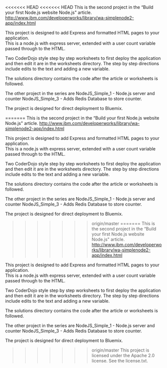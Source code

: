 <<<<<<< HEAD
<<<<<<< HEAD
This is the second project in the “Build your first Node.js website Node.js" 
article.  http://www.ibm.com/developerworks/library/wa-simplenode2-app/index.html

This project is designed to add Express and formatted HTML pages to your application.   
This is a node.js with express server, extended with a user count variable passed through to the HTML.  

Two CoderDojo style step by step worksheets to first deploy the application and then edit it are in the worksheets directory. 
The step by step directions include edits to the text and adding a new variable.  

The solutions directory contains the code after the article or worksheets  is followed.  

The other project in the series are
	NodeJS_Simple_1 - Node.js server and counter
	NodeJS_Simple_3 - Adds Redis Database to store counter. 
   
The project is designed for direct deployment to Bluemix.  

=======
This is the second project in the “Build your first Node.js website Node.js" 
article.  http://www.ibm.com/developerworks/library/wa-simplenode2-app/index.html

This project is designed to add Express and formatted HTML pages to your application.   
This is a node.js with express server, extended with a user count variable passed through to the HTML.  

Two CoderDojo style step by step worksheets to first deploy the application and then edit it are in the worksheets directory. 
The step by step directions include edits to the text and adding a new variable.  

The solutions directory contains the code after the article or worksheets  is followed.  

The other project in the series are
	NodeJS_Simple_1 - Node.js server and counter
	NodeJS_Simple_3 - Adds Redis Database to store counter. 
   
The project is designed for direct deployment to Bluemix.  

>>>>>>> origin/master
=======
This is the second project in the “Build your first Node.js website Node.js" 
article.  http://www.ibm.com/developerworks/library/wa-simplenode2-app/index.html

This project is designed to add Express and formatted HTML pages to your application.   
This is a node.js with express server, extended with a user count variable passed through to the HTML.  

Two CoderDojo style step by step worksheets to first deploy the application and then edit it are in the worksheets directory. 
The step by step directions include edits to the text and adding a new variable.  

The solutions directory contains the code after the article or worksheets  is followed.  

The other project in the series are
	NodeJS_Simple_1 - Node.js server and counter
	NodeJS_Simple_3 - Adds Redis Database to store counter. 
   
The project is designed for direct deployment to Bluemix.  

>>>>>>> origin/master
This project is licensed under the Apache 2.0 license.  See the license.txt.